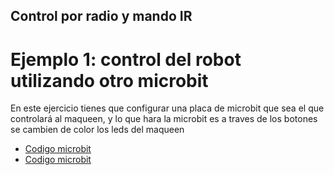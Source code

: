 ## Control por radio y mando IR
# Ejemplo 1: control del robot utilizando otro microbit
En este ejercicio tienes que configurar una placa de microbit que sea el que controlará al maqueen, y lo que hara la microbit es a traves de los botones se cambien de color los leds del maqueen
- [Codigo microbit](microbit-modulo_ampliacion_video4.hex)
- [Codigo microbit](microbit-modulo_ampliacion_video4_ejemplo2.hex)

